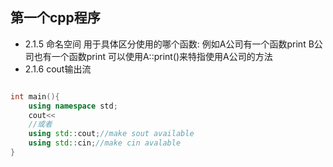 ## 第一个cpp程序

* 2.1.5 命名空间
用于具体区分使用的哪个函数:
例如A公司有一个函数print
B公司也有一个函数print
可以使用A::print()来特指使用A公司的方法
* 2.1.6 cout输出流


```cpp

int main(){
    using namespace std;
    cout<<
    //或者
    using std::cout;//make sout available
    using std::cin;//make cin avalable
}

```